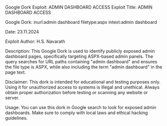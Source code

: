 Google Dork Exploit: ADMIN DASHBOARD ACCESS
Exploit Title:
ADMIN DASHBOARD ACCESS

Google Dork:
inurl:admin dashboard filetype:aspx intext:admin dashboard

Date:
23.11.2024

Exploit Author:
H.S. Navarath

Description:
This Google Dork is used to identify publicly exposed admin dashboard pages, specifically targeting ASPX-based admin panels. The query searches for URL paths containing "admin dashboard" and ensures the file type is ASPX, while also including the term "admin dashboard" in the page text.

Disclaimer:
This dork is intended for educational and testing purposes only. Using it for unauthorized access to systems is illegal and unethical. Always obtain proper authorization before testing or scanning any website or server.

Usage:
You can use this dork in Google search to look for exposed admin dashboards. Make sure to comply with local laws and ethical hacking guidelines.
